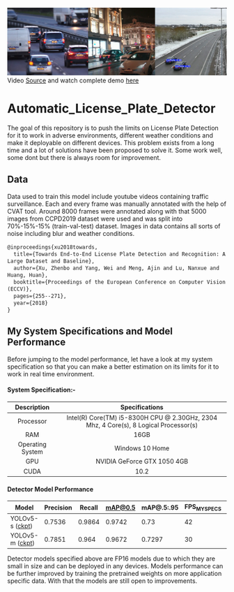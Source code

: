 ![](yolov5/imgs/lpdetect.png)
Video [Source](https://unsplash.com/) and watch complete demo [here](https://drive.google.com/drive/folders/1mK8vSS7bcvb-qREqdKwkM6qlK71sjp0-?usp=sharing) 

# Automatic_License_Plate_Detector

The goal of this repository is to push the limits on License Plate Detection for it to work in adverse environments, different weather conditions
and make it deployable on different devices. This problem exists from a long time 
and a lot of solutions have been proposed to solve it. Some work well, some dont 
but there is always room for improvement.    

## Data

Data used to train this model include youtube videos containing traffic surveillance. Each and every frame was manually annotated with the help of CVAT tool. Around 8000 frames were annotated along with that 5000 images from CCPD2019 dataset were used and was split into 70%-15%-15%  (train-val-test) dataset. Images in data contains all sorts of noise including blur and weather conditions. 
```
@inproceedings{xu2018towards,
  title={Towards End-to-End License Plate Detection and Recognition: A Large Dataset and Baseline},
  author={Xu, Zhenbo and Yang, Wei and Meng, Ajin and Lu, Nanxue and Huang, Huan},
  booktitle={Proceedings of the European Conference on Computer Vision (ECCV)},
  pages={255--271},
  year={2018}
}
```


## My System Specifications and Model Performance

Before jumping to the model performance, let have a look at my system specification 
so that you can make a better estimation on its limits for it to work in real time 
environment. 

#### System Specification:-

|   Description    |                                    Specifications                                     |
| :--------------: | :-----------------------------------------------------------------------------------: |
|    Processor     | Intel(R) Core(TM) i5-8300H CPU @ 2.30GHz, 2304 Mhz, 4 Core(s), 8 Logical Processor(s) |
|       RAM        |                                         16GB                                          |
| Operating System |                                    Windows 10 Home                                    |
|       GPU        |                              NVIDIA GeForce GTX 1050 4GB                              |
|       CUDA       |                                         10.2                                          |

#### Detector Model Performance

| Model                                                                                                   | Precision | Recall | mAP@0.5 | mAP@.5:.95 | FPS<sub>MYSPECS</sub> | params |
| ------------------------------------------------------------------------------------------------------- | --------- | ------ | ------- | ---------- | --------------------- | ------ |
| YOLOv5-s ([ckpt](https://drive.google.com/drive/folders/1mK8vSS7bcvb-qREqdKwkM6qlK71sjp0-?usp=sharing)) | 0.7536    | 0.9864 | 0.9742  | 0.73       | 42                    | 7.1M   |
| YOLOv5-m ([ckpt](https://drive.google.com/drive/folders/1mK8vSS7bcvb-qREqdKwkM6qlK71sjp0-?usp=sharing)) | 0.7851    | 0.964  | 0.9672  | 0.7297     | 30                    | 22.0M  | 

Detector models specified above are FP16 models due to which they are small in size and can be deployed in any devices. Models performance can be further improved by training the pretrained weights on more application specific data. With that the models are still open to improvements.
 
